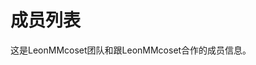 # 成员列表
这是LeonMMcoset团队和跟LeonMMcoset合作的成员信息。
<script setup>
import { VPTeamMembers } from 'vitepress/theme'

const members = [
  {
    avatar: 'https://www.github.com/leonmmcoset.png',
    name: 'LeonMMcoset',
    title: '团队首领',
    links: [
      { icon: 'github', link: 'https://github.com/leonmmcoset' },
      { icon: '/images/qq', link: '/qq' }
    ]
  },
  {
    avater: 'https://i2.hdslb.com/bfs/face/2a93a76fda5ba8dce474f5a6926af226a5248fc4.jpg@240w_240h_1c_1s_!web-avatar-space-header.avif',
    name: 'Yeonmmcoset',
    title: '团队成员'
  },
  {
    avater: 'https://i0.hdslb.com/bfs/face/member/noface.jpg@240w_240h_1c_1s_!web-avatar-space-header.avif',
    name: 'hushu',
    title: '团队成员'
  }
]
</script>
<VPTeamMembers size="medium" :members="members" />